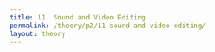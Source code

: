 ```yaml
---
title: 11. Sound and Video Editing
permalink: /theory/p2/11-sound-and-video-editing/
layout: theory
---
```


